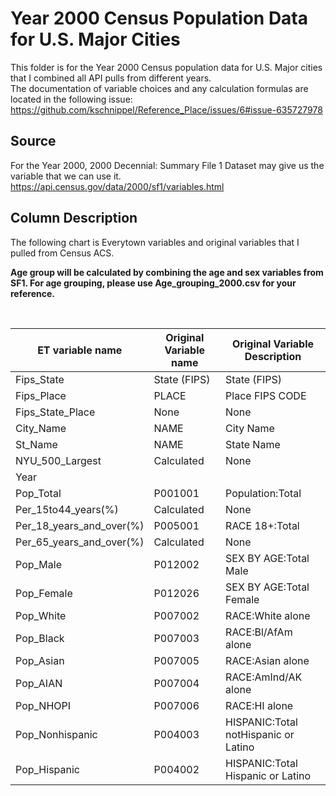 # Year 2000 Census Population Data for U.S. Major Cities

This folder is for the Year 2000 Census population data for U.S. Major cities that I combined all API pulls from different years.
<Br>
 The documentation of variable choices and any calculation formulas are located in the following issue:
https://github.com/kschnippel/Reference_Place/issues/6#issue-635727978


## Source
For the Year 2000, 2000 Decennial: Summary File 1 Dataset may give us the variable that we can use it. <br>
https://api.census.gov/data/2000/sf1/variables.html

## Column Description

The following chart is Everytown variables and original variables that I pulled from Census ACS.

**Age group will be calculated by combining the age and sex variables from SF1.
For age grouping, please use Age_grouping_2000.csv for your reference.**

<br>



ET variable name | Original Variable name | Original Variable Description
-- | -- | --
Fips_State | State (FIPS) | State (FIPS)
Fips_Place | PLACE | Place FIPS CODE
Fips_State_Place | None | None
City_Name | NAME | City Name
St_Name | NAME | State Name
NYU_500_Largest | Calculated | None
Year |   |  
Pop_Total | P001001 | Population:Total
Per_15to44_years(%) | Calculated | None
Per_18_years_and_over(%) | P005001 | RACE 18+:Total
Per_65_years_and_over(%) | Calculated | None
Pop_Male | P012002 | SEX BY AGE:Total Male
Pop_Female | P012026 | SEX BY AGE:Total Female
Pop_White | P007002 | RACE:White alone
Pop_Black | P007003 | RACE:Bl/AfAm alone
Pop_Asian | P007005 | RACE:Asian alone
Pop_AIAN | P007004 | RACE:AmInd/AK alone
Pop_NHOPI | P007006 | RACE:HI alone
Pop_Nonhispanic | P004003 | HISPANIC:Total notHispanic or Latino
Pop_Hispanic | P004002 | HISPANIC:Total Hispanic or Latino

